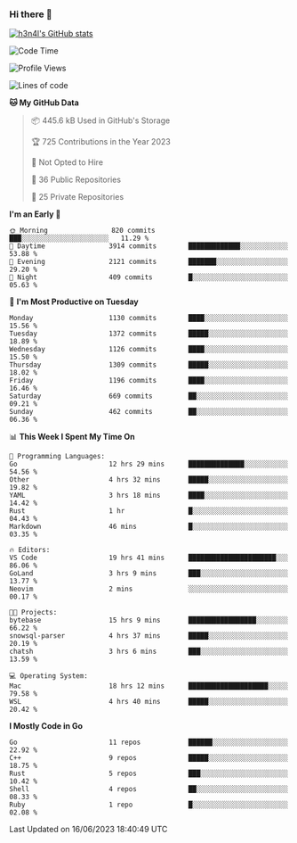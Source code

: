 ### Hi there 👋

[![h3n4l's GitHub stats](https://github-readme-stats.vercel.app/api?username=h3n4l&count_private=true&show_icons=true&theme=radical)](https://github.com/h3n4l/github-readme-stats)

<!--START_SECTION:waka-->
![Code Time](http://img.shields.io/badge/Code%20Time-1%2C324%20hrs%2039%20mins-blue)

![Profile Views](http://img.shields.io/badge/Profile%20Views-0-blue)

![Lines of code](https://img.shields.io/badge/From%20Hello%20World%20I%27ve%20Written-3.2%20million%20lines%20of%20code-blue)

**🐱 My GitHub Data** 

> 📦 445.6 kB Used in GitHub's Storage 
 > 
> 🏆 725 Contributions in the Year 2023
 > 
> 🚫 Not Opted to Hire
 > 
> 📜 36 Public Repositories 
 > 
> 🔑 25 Private Repositories 
 > 
**I'm an Early 🐤** 

```text
🌞 Morning                820 commits         ███░░░░░░░░░░░░░░░░░░░░░░   11.29 % 
🌆 Daytime                3914 commits        █████████████░░░░░░░░░░░░   53.88 % 
🌃 Evening                2121 commits        ███████░░░░░░░░░░░░░░░░░░   29.20 % 
🌙 Night                  409 commits         █░░░░░░░░░░░░░░░░░░░░░░░░   05.63 % 
```
📅 **I'm Most Productive on Tuesday** 

```text
Monday                   1130 commits        ████░░░░░░░░░░░░░░░░░░░░░   15.56 % 
Tuesday                  1372 commits        █████░░░░░░░░░░░░░░░░░░░░   18.89 % 
Wednesday                1126 commits        ████░░░░░░░░░░░░░░░░░░░░░   15.50 % 
Thursday                 1309 commits        █████░░░░░░░░░░░░░░░░░░░░   18.02 % 
Friday                   1196 commits        ████░░░░░░░░░░░░░░░░░░░░░   16.46 % 
Saturday                 669 commits         ██░░░░░░░░░░░░░░░░░░░░░░░   09.21 % 
Sunday                   462 commits         ██░░░░░░░░░░░░░░░░░░░░░░░   06.36 % 
```


📊 **This Week I Spent My Time On** 

```text
💬 Programming Languages: 
Go                       12 hrs 29 mins      ██████████████░░░░░░░░░░░   54.56 % 
Other                    4 hrs 32 mins       █████░░░░░░░░░░░░░░░░░░░░   19.82 % 
YAML                     3 hrs 18 mins       ████░░░░░░░░░░░░░░░░░░░░░   14.42 % 
Rust                     1 hr                █░░░░░░░░░░░░░░░░░░░░░░░░   04.43 % 
Markdown                 46 mins             █░░░░░░░░░░░░░░░░░░░░░░░░   03.35 % 

🔥 Editors: 
VS Code                  19 hrs 41 mins      ██████████████████████░░░   86.06 % 
GoLand                   3 hrs 9 mins        ███░░░░░░░░░░░░░░░░░░░░░░   13.77 % 
Neovim                   2 mins              ░░░░░░░░░░░░░░░░░░░░░░░░░   00.17 % 

🐱‍💻 Projects: 
bytebase                 15 hrs 9 mins       █████████████████░░░░░░░░   66.22 % 
snowsql-parser           4 hrs 37 mins       █████░░░░░░░░░░░░░░░░░░░░   20.19 % 
chatsh                   3 hrs 6 mins        ███░░░░░░░░░░░░░░░░░░░░░░   13.59 % 

💻 Operating System: 
Mac                      18 hrs 12 mins      ████████████████████░░░░░   79.58 % 
WSL                      4 hrs 40 mins       █████░░░░░░░░░░░░░░░░░░░░   20.42 % 
```

**I Mostly Code in Go** 

```text
Go                       11 repos            ██████░░░░░░░░░░░░░░░░░░░   22.92 % 
C++                      9 repos             █████░░░░░░░░░░░░░░░░░░░░   18.75 % 
Rust                     5 repos             ███░░░░░░░░░░░░░░░░░░░░░░   10.42 % 
Shell                    4 repos             ██░░░░░░░░░░░░░░░░░░░░░░░   08.33 % 
Ruby                     1 repo              █░░░░░░░░░░░░░░░░░░░░░░░░   02.08 % 
```




 Last Updated on 16/06/2023 18:40:49 UTC
<!--END_SECTION:waka-->


